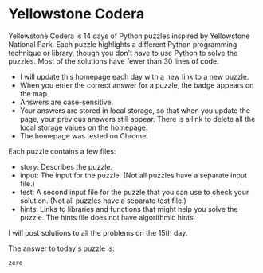 # Yellowstone Codera

Yellowstone Codera is 14 days of Python puzzles inspired by Yellowstone National Park. Each puzzle highlights a different Python programming technique or library, though you don't have to use Python to solve the puzzles. Most of the solutions have fewer than 30 lines of code. 

+ I will update this homepage each day with a new link to a new puzzle.
+ When you enter the correct answer for a puzzle, the badge appears on the map.
+ Answers are case-sensitive.
+ Your answers are stored in local storage, so that when you update the page, your previous answers still appear. There is a link to delete all the local storage values on the homepage.
+ The homepage was tested on Chrome.

Each puzzle contains a few files:

+ story: Describes the puzzle.
+ input: The input for the puzzle. (Not all puzzles have a separate input file.)
+ test: A second input file for the puzzle that you can use to check your solution. (Not all puzzles have a separate test file.)
+ hints: Links to libraries and functions that might help you solve the puzzle. The hints file does not have algorithmic hints.

I will post solutions to all the problems on the 15th day.

The answer to today's puzzle is:

`zero`